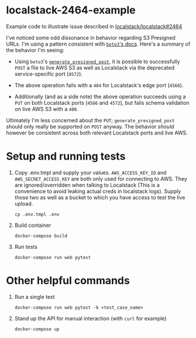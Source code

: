# localstack-2464-example

Example code to illustrate issue described in [localstack/localstack#2464](https://github.com/localstack/localstack/issues/2464)

I've noticed some odd dissonance in behavior regarding S3 Presigned URLs. I'm using a pattern
consistent with [`boto3`'s docs](https://boto3.amazonaws.com/v1/documentation/api/latest/guide/s3-presigned-urls.html).
Here's a summary of the behavior I'm seeing:

- Using `boto3`'s [`generate_presigned_post`](https://boto3.amazonaws.com/v1/documentation/api/latest/reference/services/s3.html#S3.Client.generate_presigned_post),
it is possible to successfully `POST` a file to live AWS S3 as well as Localstack via the deprecated
service-specific port (`4572`).

- The above operation fails with a `404` for Localstack's edge port (`4566`).

- Additionally (and as a side note) the above operation succeeds using a `PUT` on both Localstack
ports (`4566` and `4572`), but fails schema validation on live AWS S3 with a `400`.

Ultimately I'm less concerned about the `PUT`; `generate_presigned_post` should only really be
supported on `POST` anyway. The behavior _should_ however be consistent across both relevant
Localstack ports and live AWS.

# Setup and running tests

1. Copy .env.tmpl and supply your values. `AWS_ACCESS_KEY_ID` and `AWS_SECRET_ACCESS_KEY` are both
only used for connecting to AWS. They are ignored/overridden when talking to Localstack (This is
a convenience to avoid leaking actual creds in localstack logs). Supply those two as well as a
bucket to which you have access to test the live upload.

    ```
    cp .env.tmpl .env
    ```

1. Build container

    ```
    docker-compose build
    ```

1. Run tests

    ```
    docker-compose run web pytest
    ```

# Other helpful commands

1. Run a single test

    ```
    docker-compose run web pytest -k <test_case_name>
    ```

1. Stand up the API for manual interaction (with `curl` for example)

    ```
    docker-compose up
    ```
